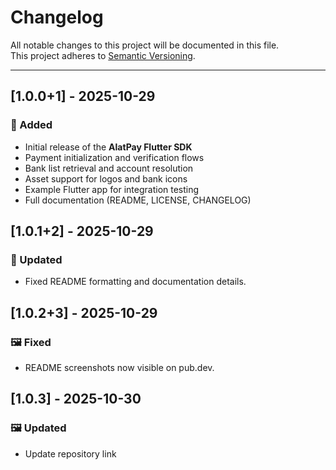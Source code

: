 # Changelog

All notable changes to this project will be documented in this file.  
This project adheres to [Semantic Versioning](https://semver.org/).

---

## [1.0.0+1] - 2025-10-29

### 🎉 Added

- Initial release of the **AlatPay Flutter SDK**
- Payment initialization and verification flows
- Bank list retrieval and account resolution
- Asset support for logos and bank icons
- Example Flutter app for integration testing
- Full documentation (README, LICENSE, CHANGELOG)

## [1.0.1+2] - 2025-10-29

### 📝 Updated

- Fixed README formatting and documentation details.

## [1.0.2+3] - 2025-10-29

### 🖼 Fixed

- README screenshots now visible on pub.dev.

## [1.0.3] - 2025-10-30

### 🖼 Updated

- Update repository link